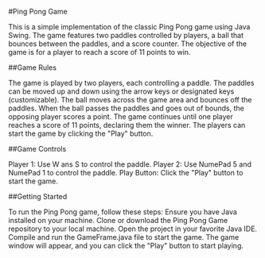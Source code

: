 
#Ping Pong Game

This is a simple implementation of the classic Ping Pong game using Java Swing. The game features two paddles controlled by players, a ball that bounces between the paddles, and a score counter. The objective of the game is for a player to reach a score of 11 points to win.


##Game Rules

The game is played by two players, each controlling a paddle.
The paddles can be moved up and down using the arrow keys or designated keys (customizable).
The ball moves across the game area and bounces off the paddles.
When the ball passes the paddles and goes out of bounds, the opposing player scores a point.
The game continues until one player reaches a score of 11 points, declaring them the winner.
The players can start the game by clicking the "Play" button.


##Game Controls

Player 1: Use W ans S to control the paddle.
Player 2: Use NumePad 5 and NumePad 1 to control the paddle.
Play Button: Click the "Play" button to start the game.


##Getting Started

To run the Ping Pong game, follow these steps:
Ensure you have Java installed on your machine.
Clone or download the Ping Pong Game repository to your local machine.
Open the project in your favorite Java IDE.
Compile and run the GameFrame.java file to start the game.
The game window will appear, and you can click the "Play" button to start playing.
